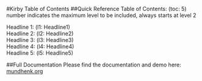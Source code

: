 #Kirby Table of Contents
##Quick Reference
Table of Contents: (toc: 5)<br/>
number indicates the maximum level to be included, always starts at level 2

Headline 1: (l1: Headline1)<br/>
Headline 2: (l2: Headline2)<br/>
Headline 3: (l3: Headline3)<br/>
Headline 4: (l4: Headline4)<br/>
Headline 5: (l5: Headline5)

##Full Documentation
Please find the documentation and demo here: [mundhenk.org](http://mundhenk.org/blog/kirby-table-of-contents)
